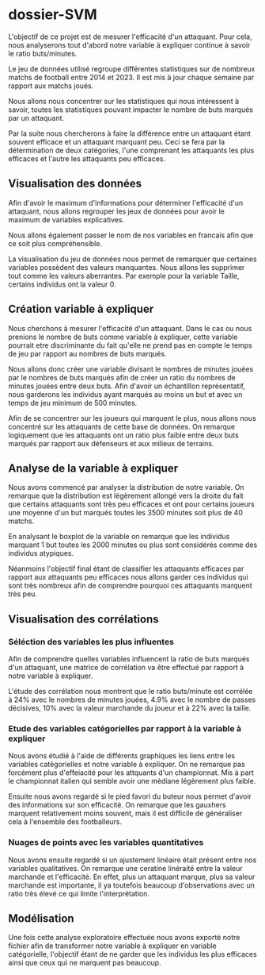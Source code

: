 # dossier-SVM
L'objectif de ce projet est de mesurer l'efficacité d'un attaquant. Pour cela, nous analyserons tout d'abord notre variable à expliquer continue à savoir le ratio buts/minutes.

Le jeu de données utilisé regroupe différentes statistiques sur de nombreux matchs de football entre 2014 et 2023. Il est mis à jour chaque semaine par rapport aux matchs joués. 

Nous allons nous concentrer sur les statistiques qui nous intéressent à savoir, toutes les statistiques pouvant impacter le nombre de buts marqués par un attaquant.

Par la suite nous chercherons à faire la différence entre un attaquant étant souvent efficace et un attaquant marquant peu. Ceci se fera par la détermination de deux catégories, l'une comprenant les attaquants les plus efficaces et l'autre les attaquants peu efficaces.

## Visualisation des données

Afin d'avoir le maximum d'informations pour déterminer l'efficacité d'un attaquant, nous allons regrouper les jeux de données pour avoir le maximum de variables explicatives.

Nous allons également passer le nom de nos variables en francais afin que ce soit plus compréhensible.

La visualisation du jeu de données nous permet de remarquer que certaines variables possèdent des valeurs manquantes. Nous allons les supprimer tout comme les valeurs aberrantes. Par exemple pour la variable Taille, certains individus ont la valeur 0.

## Création variable à expliquer

Nous cherchons à mesurer l'efficacité d'un attaquant. Dans le cas ou nous prenions le nombre de buts comme variable à expliquer, cette variable pourrait etre discriminante du fait qu'elle ne prend pas en compte le temps de jeu par rapport au nombres de buts marqués.

Nous allons donc créer une variable divisant le nombres de minutes jouées par le nombres de buts marqués afin de créer un ratio du nombres de minutes jouées entre deux buts. Afin d'avoir un échantillon représentatif, nous garderons les individus ayant marqués au moins un but et avec un temps de jeu minimum de 500 minutes.

Afin de se concentrer sur les joueurs qui marquent le plus, nous allons nous concentré sur les attaquants de cette base de données. On remarque logiquement que les attaquants ont un ratio plus faible entre deux buts marqués par rapport aux défenseurs et aux milieux de terrains.

## Analyse de la variable à expliquer

Nous avons commencé par analyser la distribution de notre variable. 
On remarque que la distribution est légèrement allongé vers la droite du fait que certains attaquants sont très peu efficaces et ont pour certains joueurs une moyenne d'un but marqués toutes les 3500 minutes soit plus de 40 matchs.

En analysant le boxplot de la variable on remarque que les individus marquant 1 but toutes les 2000 minutes ou plus sont considérés comme des individus atypiques.

Néanmoins l'objectif final étant de classifier les attaquants efficaces par rapport aux attaquants peu efficaces nous allons garder ces individus qui sont très nombreux afin de comprendre pourquoi ces attaquants marquent très peu.


## Visualisation des corrélations

### Séléction des variables les plus influentes

Afin de comprendre quelles variables influencent la ratio de buts marqués d'un attaquant, une matrice de corrélation va être effectué par rapport à notre variable à expliquer.

L'étude des corrélation nous montrent que le ratio buts/minute est corrélée à 24% avec le nombres de minutes jouées, 4.9% avec le nombre de passes décisives, 10% avec la valeur marchande du joueur et à 22% avec la taille.

### Etude des variables catégorielles par rapport à la variable à expliquer

Nous avons étudié à l'aide de différents graphiques les liens entre les variables catégorielles et notre variable à expliquer. On ne remarque pas forcément plus d'effeiacité pour les attquants d'un championnat. Mis à part le championnat italien qui semble avoir une mèdiane légèrement plus faible.

Ensuite nous avons regardé si le pied favori du buteur nous permet d'avoir des informations sur son efficacité. On remarque que les gauxhers marquent relativement moins souvent, mais il est difficile de généraliser cela à l'ensemble des footballeurs.

### Nuages de points avec les variables quantitatives

Nous avons ensuite regardé si un ajustement linéaire était présent entre nos variables qualitatives.
On remarque une ceratine linéraité entre la valeur marchande et l'efficacité. En effet, plus un attaquant marque, plus sa valeur marchande est importante, il ya toutefois beaucoup d'observations avec un ratio très élevé ce qui limite l'interprétation.

## Modélisation

Une fois cette analyse exploratoire effectuée nous avons exporté notre fichier afin de transformer notre variable à expliquer en variable catégorielle, l'objectif étant de ne garder que les individus les plus efficaces ainsi que ceux qui ne marquent pas beaucoup.
